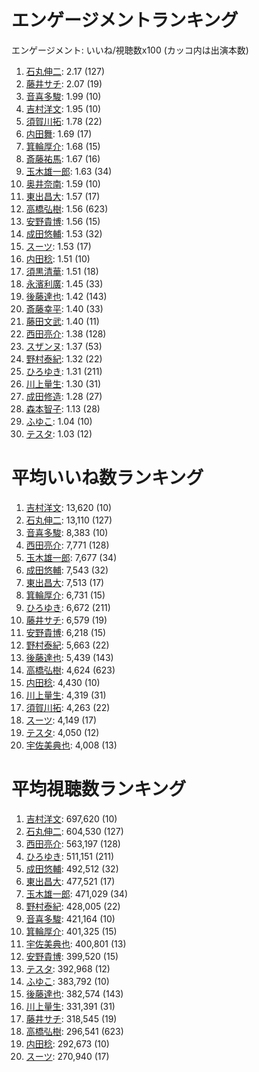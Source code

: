 # エンゲージメントランキング

 エンゲージメント: いいね/視聴数x100 (カッコ内は出演本数)

1. [石丸伸二](/rehacq_fan/people/石丸伸二): 2.17 (127)
1. [藤井サチ](/rehacq_fan/people/藤井サチ): 2.07 (19)
1. [音喜多駿](/rehacq_fan/people/音喜多駿): 1.99 (10)
1. [吉村洋文](/rehacq_fan/people/吉村洋文): 1.95 (10)
1. [須賀川拓](/rehacq_fan/people/須賀川拓): 1.78 (22)
1. [内田舞](/rehacq_fan/people/内田舞): 1.69 (17)
1. [箕輪厚介](/rehacq_fan/people/箕輪厚介): 1.68 (15)
1. [斎藤祐馬](/rehacq_fan/people/斎藤祐馬): 1.67 (16)
1. [玉木雄一郎](/rehacq_fan/people/玉木雄一郎): 1.63 (34)
1. [奥井奈南](/rehacq_fan/people/奥井奈南): 1.59 (10)
1. [東出昌大](/rehacq_fan/people/東出昌大): 1.57 (17)
1. [高橋弘樹](/rehacq_fan/people/高橋弘樹): 1.56 (623)
1. [安野貴博](/rehacq_fan/people/安野貴博): 1.56 (15)
1. [成田悠輔](/rehacq_fan/people/成田悠輔): 1.53 (32)
1. [スーツ](/rehacq_fan/people/スーツ): 1.53 (17)
1. [内田稔](/rehacq_fan/people/内田稔): 1.51 (10)
1. [須黒清華](/rehacq_fan/people/須黒清華): 1.51 (18)
1. [永濱利廣](/rehacq_fan/people/永濱利廣): 1.45 (33)
1. [後藤達也](/rehacq_fan/people/後藤達也): 1.42 (143)
1. [斎藤幸平](/rehacq_fan/people/斎藤幸平): 1.40 (33)
1. [藤田文武](/rehacq_fan/people/藤田文武): 1.40 (11)
1. [西田亮介](/rehacq_fan/people/西田亮介): 1.38 (128)
1. [スザンヌ](/rehacq_fan/people/スザンヌ): 1.37 (53)
1. [野村泰紀](/rehacq_fan/people/野村泰紀): 1.32 (22)
1. [ひろゆき](/rehacq_fan/people/ひろゆき): 1.31 (211)
1. [川上量生](/rehacq_fan/people/川上量生): 1.30 (31)
1. [成田修造](/rehacq_fan/people/成田修造): 1.28 (27)
1. [森本智子](/rehacq_fan/people/森本智子): 1.13 (28)
1. [ふゆこ](/rehacq_fan/people/ふゆこ): 1.04 (10)
1. [テスタ](/rehacq_fan/people/テスタ): 1.03 (12)


# 平均いいね数ランキング

1. [吉村洋文](/rehacq_fan/people/吉村洋文): 13,620 (10)
1. [石丸伸二](/rehacq_fan/people/石丸伸二): 13,110 (127)
1. [音喜多駿](/rehacq_fan/people/音喜多駿): 8,383 (10)
1. [西田亮介](/rehacq_fan/people/西田亮介): 7,771 (128)
1. [玉木雄一郎](/rehacq_fan/people/玉木雄一郎): 7,677 (34)
1. [成田悠輔](/rehacq_fan/people/成田悠輔): 7,543 (32)
1. [東出昌大](/rehacq_fan/people/東出昌大): 7,513 (17)
1. [箕輪厚介](/rehacq_fan/people/箕輪厚介): 6,731 (15)
1. [ひろゆき](/rehacq_fan/people/ひろゆき): 6,672 (211)
1. [藤井サチ](/rehacq_fan/people/藤井サチ): 6,579 (19)
1. [安野貴博](/rehacq_fan/people/安野貴博): 6,218 (15)
1. [野村泰紀](/rehacq_fan/people/野村泰紀): 5,663 (22)
1. [後藤達也](/rehacq_fan/people/後藤達也): 5,439 (143)
1. [高橋弘樹](/rehacq_fan/people/高橋弘樹): 4,624 (623)
1. [内田稔](/rehacq_fan/people/内田稔): 4,430 (10)
1. [川上量生](/rehacq_fan/people/川上量生): 4,319 (31)
1. [須賀川拓](/rehacq_fan/people/須賀川拓): 4,263 (22)
1. [スーツ](/rehacq_fan/people/スーツ): 4,149 (17)
1. [テスタ](/rehacq_fan/people/テスタ): 4,050 (12)
1. [宇佐美典也](/rehacq_fan/people/宇佐美典也): 4,008 (13)


# 平均視聴数ランキング

1. [吉村洋文](/rehacq_fan/people/吉村洋文): 697,620 (10)
1. [石丸伸二](/rehacq_fan/people/石丸伸二): 604,530 (127)
1. [西田亮介](/rehacq_fan/people/西田亮介): 563,197 (128)
1. [ひろゆき](/rehacq_fan/people/ひろゆき): 511,151 (211)
1. [成田悠輔](/rehacq_fan/people/成田悠輔): 492,512 (32)
1. [東出昌大](/rehacq_fan/people/東出昌大): 477,521 (17)
1. [玉木雄一郎](/rehacq_fan/people/玉木雄一郎): 471,029 (34)
1. [野村泰紀](/rehacq_fan/people/野村泰紀): 428,005 (22)
1. [音喜多駿](/rehacq_fan/people/音喜多駿): 421,164 (10)
1. [箕輪厚介](/rehacq_fan/people/箕輪厚介): 401,325 (15)
1. [宇佐美典也](/rehacq_fan/people/宇佐美典也): 400,801 (13)
1. [安野貴博](/rehacq_fan/people/安野貴博): 399,520 (15)
1. [テスタ](/rehacq_fan/people/テスタ): 392,968 (12)
1. [ふゆこ](/rehacq_fan/people/ふゆこ): 383,792 (10)
1. [後藤達也](/rehacq_fan/people/後藤達也): 382,574 (143)
1. [川上量生](/rehacq_fan/people/川上量生): 331,391 (31)
1. [藤井サチ](/rehacq_fan/people/藤井サチ): 318,545 (19)
1. [高橋弘樹](/rehacq_fan/people/高橋弘樹): 296,541 (623)
1. [内田稔](/rehacq_fan/people/内田稔): 292,673 (10)
1. [スーツ](/rehacq_fan/people/スーツ): 270,940 (17)
